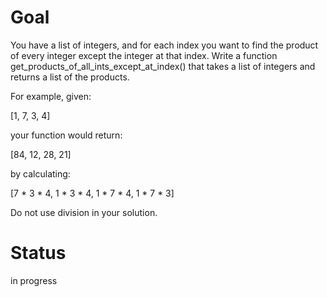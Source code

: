 # Goal

You have a list of integers, and for each index you want to find the product of every integer except the integer at that index.
Write a function get_products_of_all_ints_except_at_index() that takes a list of integers and returns a list of the products.

For example, given:

  [1, 7, 3, 4]

your function would return:

  [84, 12, 28, 21]

by calculating:

  [7 * 3 * 4,  1 * 3 * 4,  1 * 7 * 4,  1 * 7 * 3]

Do not use division in your solution.

# Status

in progress